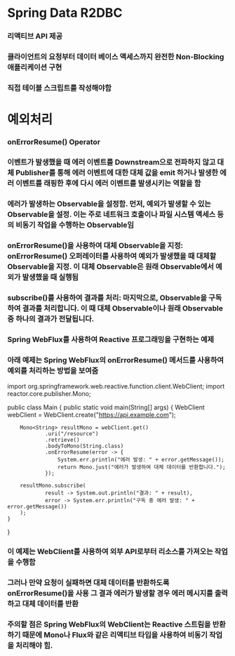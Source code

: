 # Spring Data R2DBC
### 리액티브 API 제공
### 클라이언트의 요청부터 데이터 베이스 액세스까지 완전한 Non-Blocking 애플리케이션 구현
### 직접 테이블 스크립트를 작성해야함

# 예외처리
### onErrorResume() Operator 
### 이벤트가 발생했을 때  에러 이벤트를 Downstream으로 전파하지 않고 대체 Publisher를 통해 에러 이벤트에 대한 대체 값을 emit 하거나 발생한 에러 이벤트를 래핑한 후에 다시 에러 이벤트를 발생시키는 역할을 함

### 에러가 발생하는 Observable을 설정함. 먼저, 예외가 발생할 수 있는 Observable을 설정. 이는 주로 네트워크 호출이나 파일 시스템 액세스 등의 비동기 작업을 수행하는 Observable임
### onErrorResume()을 사용하여 대체 Observable을 지정: onErrorResume() 오퍼레이터를 사용하여 예외가 발생했을 때 대체할 Observable을 지정. 이 대체 Observable은 원래 Observable에서 예외가 발생했을 때 실행됨
### subscribe()를 사용하여 결과를 처리: 마지막으로, Observable을 구독하여 결과를 처리합니다. 이 때 대체 Observable이나 원래 Observable 중 하나의 결과가 전달됩니다.



### Spring WebFlux를 사용하여 Reactive 프로그래밍을 구현하는 예제 
### 아래 예제는 Spring WebFlux의 onErrorResume() 메서드를 사용하여 예외를 처리하는 방법을 보여줌

import org.springframework.web.reactive.function.client.WebClient;
import reactor.core.publisher.Mono;

public class Main {
    public static void main(String[] args) {
        WebClient webClient = WebClient.create("https://api.example.com");

        Mono<String> resultMono = webClient.get()
                .uri("/resource")
                .retrieve()
                .bodyToMono(String.class)
                .onErrorResume(error -> {
                    System.err.println("에러 발생: " + error.getMessage());
                    return Mono.just("에러가 발생하여 대체 데이터를 반환합니다.");
                });

        resultMono.subscribe(
                result -> System.out.println("결과: " + result),
                error -> System.err.println("구독 중 에러 발생: " + error.getMessage())
        );
    }
}

###  이 예제는 WebClient를 사용하여 외부 API로부터 리소스를 가져오는 작업을 수행함 
### 그러나 만약 요청이 실패하면 대체 데이터를 반환하도록 onErrorResume()을 사용 그 결과 에러가 발생할 경우 에러 메시지를 출력하고 대체 데이터를 반환
### 주의할 점은 Spring WebFlux의 WebClient는 Reactive 스트림을 반환하기 때문에 Mono나 Flux와 같은 리액티브 타입을 사용하여 비동기 작업을 처리해야 힘.


